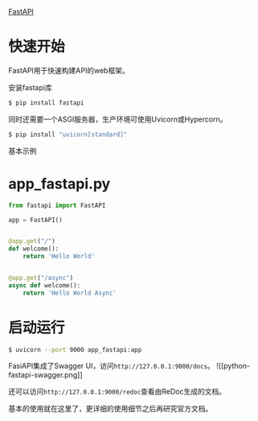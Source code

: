 [FastAPI](https://fastapi.tiangolo.com/zh/) 
# 快速开始

FastAPI用于快速构建API的web框架。

安装fastapi库
```Bash
$ pip install fastapi
```

同时还需要一个ASGI服务器，生产环境可使用Uvicorn或Hypercorn。
```Bash
$ pip install "uvicorn[standard]"
```

基本示例

<!-- tabs:start -->
# **app_fastapi.py**
```Python
from fastapi import FastAPI

app = FastAPI()


@app.get("/")
def welcome():
    return 'Hello World'


@app.get("/async")
async def welcome():
    return 'Hello World Async'
```

# **启动运行**
```Bash
$ uvicorn --port 9000 app_fastapi:app
```
<!-- tabs:end -->

FasiAPI集成了Swagger UI，访问`http://127.0.0.1:9000/docs`。
![[python-fastapi-swagger.png]]

还可以访问`http://127.0.0.1:9000/redoc`查看由ReDoc生成的文档。

基本的使用就在这里了，更详细的使用细节之后再研究官方文档。